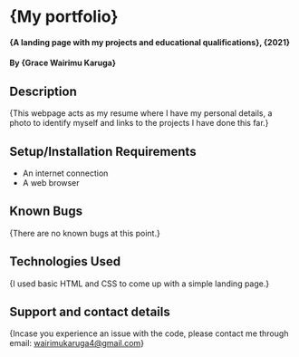 # {My portfolio}

#### {A landing page with my projects and educational qualifications}, {2021}

#### By **{Grace Wairimu Karuga}**

## Description

{This webpage acts as my resume where I have my personal details, a photo to identify myself and links to the projects I have done this far.}

## Setup/Installation Requirements

- An internet connection
- A web browser

## Known Bugs

{There are no known bugs at this point.}

## Technologies Used

{I used basic HTML and CSS to come up with a simple landing page.}

## Support and contact details

{Incase you experience an issue with the code, please contact me through email: wairimukaruga4@gmail.com}
